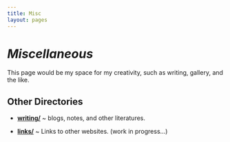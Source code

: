 ```yaml
---
title: Misc
layout: pages
---
```


# *Miscellaneous*

This page would be my space for my creativity, such as writing, gallery, and the like.

## Other Directories

- [**writing/**](/writing/) ~ blogs, notes, and other literatures.

- [**links/**](/links/) ~ Links to other websites. (work in progress...)
